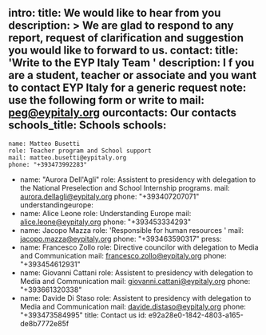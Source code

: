 intro:
  title: We would like to hear from you
  description: >
    We are glad to respond to any report, request of clarification and suggestion you would like to
    forward to us.
contact:
  title: 'Write to the EYP Italy Team '
  description: I f you are a student, teacher or associate and you want to contact EYP Italy for a generic request
  note: use the following form or write to
  mail: peg@eypitaly.org
ourcontacts: Our contacts
schools_title: Schools
schools:
  - 
    name: Matteo Busetti
    role: Teacher program and School support
    mail: matteo.busetti@eypitaly.org
    phone: "+393473992283"
  - 
    name: "Aurora Dell'Agli"
    role: Assistent to presidency with delegation to the National Preselection and School Internship programs.
    mail: aurora.dellagli@eypitaly.org
    phone: "+393407207071"
understandingeurope:
  - 
    name: Alice Leone
    role: Understanding Europe
    mail: alice.leone@eypitaly.org
    phone: "+393453334293"
  - 
    name: Jacopo Mazza
    role: 'Responsible for human resources '
    mail: jacopo.mazza@eypitaly.org
    phone: "+393463590317"
press:
  - 
    name: Francesco Zollo
    role: Directive councilor with delegation to Media and Communication
    mail: francesco.zollo@eypitaly.org
    phone: "+393454612931"
  - 
    name: Giovanni Cattani
    role: Assistent to presidency with delegation to Media and Communication
    mail: giovanni.cattani@eypitaly.org
    phone: "+393661320338"
  - 
    name: Davide Di Staso
    role: Assistent to presidency with delegation to Media and Communication
    mail: davide.distaso@eypitaly.org
    phone: "+393473584995"
title: Contact us
id: e92a28e0-1842-4803-a165-de8b7772e85f
